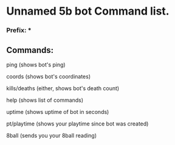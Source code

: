 <h1>Unnamed 5b bot Command list.</h1>
<h3>Prefix: *</h3>

<h2>Commands:</h2>
<p>ping (shows bot's ping)</p>
<p>coords (shows bot's coordinates)</p>
<p>kills/deaths (either, shows bot's death count)</p>
<p>help (shows list of commands)</p>
<p>uptime (shows uptime of bot in seconds)</p>
<p>pt/playtime (shows your playtime since bot was created)</p>
<p>8ball (sends you your 8ball reading)</p>
